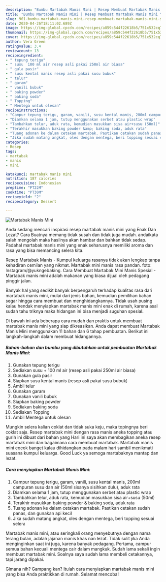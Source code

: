 ```yaml
---
description: "Bumbu Martabak Manis Mini | Resep Membuat Martabak Manis Mini Yang Enak Dan Mudah"
title: "Bumbu Martabak Manis Mini | Resep Membuat Martabak Manis Mini Yang Enak Dan Mudah"
slug: 901-bumbu-martabak-manis-mini-resep-membuat-martabak-manis-mini-yang-enak-dan-mudah
date: 2020-04-26T18:11:02.689Z
image: https://img-global.cpcdn.com/recipes/a859c544f22618b5/751x532cq70/martabak-manis-mini-foto-resep-utama.jpg
thumbnail: https://img-global.cpcdn.com/recipes/a859c544f22618b5/751x532cq70/martabak-manis-mini-foto-resep-utama.jpg
cover: https://img-global.cpcdn.com/recipes/a859c544f22618b5/751x532cq70/martabak-manis-mini-foto-resep-utama.jpg
author: Vera Green
ratingvalue: 3.4
reviewcount: 13
recipeingredient:
- " tepung terigu"
- " susu  100 ml air resep asli pakai 250ml air biasa"
- " gula pasir"
- " susu kental manis resep asli pakai susu bubuk"
- " telur"
- " garam"
- " vanili bubuk"
- " baking powder"
- " baking soda"
- " Topping"
- " Mentega untuk olesan"
recipeinstructions:
- "Campur tepung terigu, garam, vanili, susu kental manis, 200ml campuran susu dan air (50ml sisanya sisihkan dulu), aduk rata"
- "Diamkan selama 1 jam, tutup menggunakan serbet atau plastic wrap"
- "Tambahkan telur, aduk rata, kemudian masukkan sisa air+susu (50ml)"
- "Terakhir masukkan baking powder &amp; baking soda, aduk rata"
- "Tuang adonan ke dalam cetakan martabak. Pastikan cetakan sudah panas, dan gunakan api kecil"
- "Jika sudah matang angkat, oles dengan mentega, beri topping sesuai selera"
categories:
- Resep
tags:
- martabak
- manis
- mini

katakunci: martabak manis mini 
nutrition: 187 calories
recipecuisine: Indonesian
preptime: "PT22M"
cooktime: "PT30M"
recipeyield: "2"
recipecategory: Dessert

---
```



![Martabak Manis Mini](https://img-global.cpcdn.com/recipes/a859c544f22618b5/751x532cq70/martabak-manis-mini-foto-resep-utama.jpg)

Anda sedang mencari inspirasi resep martabak manis mini yang Enak Dan Lezat? Cara Buatnya memang tidak susah dan tidak juga mudah. andaikata salah mengolah maka hasilnya akan hambar dan bahkan tidak sedap. Padahal martabak manis mini yang enak seharusnya memiliki aroma dan rasa yang bisa memancing selera kita.

Resep Martabak Manis - Kumpul keluarga rasanya tidak akan lengkap tanpa kehadiran cemilan yang nikmat. Martabak mini manis rasa pandan. foto: Instagram/@yukngebaking. Cara Membuat Martabak Mini Manis Spesial - Martabak manis mini adalah makanan yang biasa dijual oleh pedagang pinggir jalan.

Banyak hal yang sedikit banyak berpengaruh terhadap kualitas rasa dari martabak manis mini, mulai dari jenis bahan, kemudian pemilihan bahan segar hingga cara membuat dan menghidangkannya. Tidak usah pusing kalau hendak menyiapkan martabak manis mini enak di rumah, karena asal sudah tahu triknya maka hidangan ini bisa menjadi suguhan spesial.


Di bawah ini ada beberapa cara mudah dan praktis untuk membuat martabak manis mini yang siap dikreasikan. Anda dapat membuat Martabak Manis Mini menggunakan 11 bahan dan 6 tahap pembuatan. Berikut ini langkah-langkah dalam membuat hidangannya.

<!--inarticleads1-->

##### Bahan-bahan dan bumbu yang dibutuhkan untuk pembuatan Martabak Manis Mini:

1. Gunakan  tepung terigu
1. Sediakan  susu + 100 ml air (resep asli pakai 250ml air biasa)
1. Gunakan  gula pasir
1. Siapkan  susu kental manis (resep asli pakai susu bubuk)
1. Ambil  telur
1. Gunakan  garam
1. Gunakan  vanili bubuk
1. Siapkan  baking powder
1. Sediakan  baking soda
1. Sediakan  Topping
1. Ambil  Mentega untuk olesan


Mungkin selera kalian coklat dan tidak suka keju, maka topingnya beri coklat saja. Resep martabak mini dengan rasa manis aneka topping atau gurih ini dibuat dari bahan yang Hari ini saya akan membagikan aneka resep martabak mini dan bagaimana cara membuat martabak. Martabak manis mini cocok banget kalau dihidangkan pada malam hari sambil menikmati suasana kumpul keluarga. Good Luck ya semoga martabaknya mantap dan lezat. 

<!--inarticleads2-->

##### Cara menyiapkan Martabak Manis Mini:

1. Campur tepung terigu, garam, vanili, susu kental manis, 200ml campuran susu dan air (50ml sisanya sisihkan dulu), aduk rata
1. Diamkan selama 1 jam, tutup menggunakan serbet atau plastic wrap
1. Tambahkan telur, aduk rata, kemudian masukkan sisa air+susu (50ml)
1. Terakhir masukkan baking powder &amp; baking soda, aduk rata
1. Tuang adonan ke dalam cetakan martabak. Pastikan cetakan sudah panas, dan gunakan api kecil
1. Jika sudah matang angkat, oles dengan mentega, beri topping sesuai selera


Martabak manis mini, atau seringkali orang menyebutnya dengan nama terang bulan, adalah jajanan manis khas nan lezat. Tidak sulit jika Anda menginginkan saat ini juga, karena banyak pedagang. Pertama, campur semua bahan kecuali mentega cair dalam mangkuk. Sudah lama sekali ingin membuat martabak mini. Soalnya saya sudah lama membeli cetakannya, tapi jarang dipakai. 

Gimana nih? Gampang kan? Itulah cara menyiapkan martabak manis mini yang bisa Anda praktikkan di rumah. Selamat mencoba!
